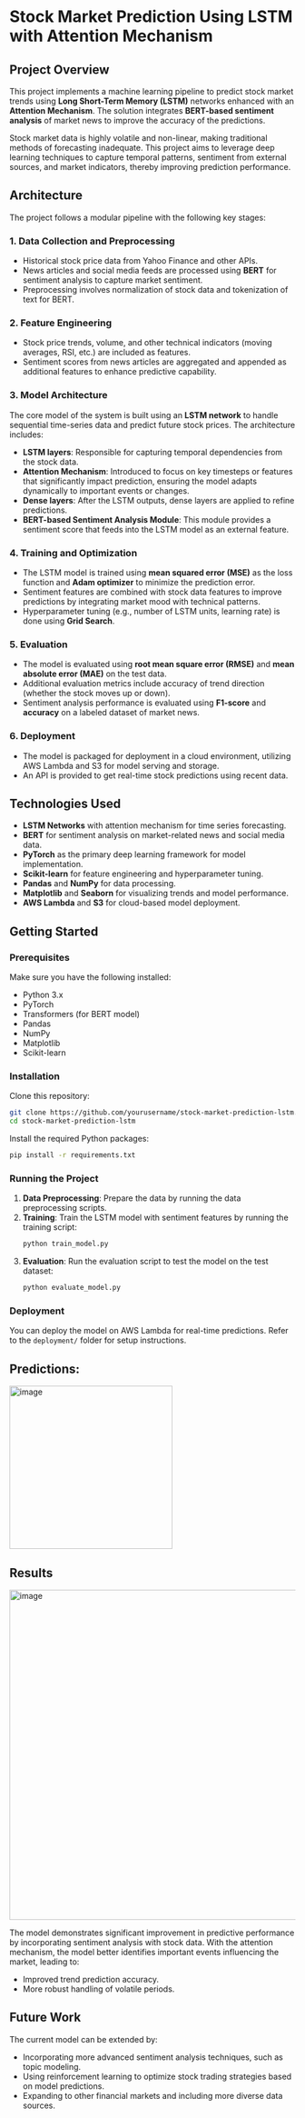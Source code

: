 # Stock Market Prediction Using LSTM with Attention Mechanism

## Project Overview

This project implements a machine learning pipeline to predict stock market trends using **Long Short-Term Memory (LSTM)** networks enhanced with an **Attention Mechanism**. The solution integrates **BERT-based sentiment analysis** of market news to improve the accuracy of the predictions.

Stock market data is highly volatile and non-linear, making traditional methods of forecasting inadequate. This project aims to leverage deep learning techniques to capture temporal patterns, sentiment from external sources, and market indicators, thereby improving prediction performance.

## Architecture

The project follows a modular pipeline with the following key stages:

### 1. **Data Collection and Preprocessing**
   - Historical stock price data from Yahoo Finance and other APIs.
   - News articles and social media feeds are processed using **BERT** for sentiment analysis to capture market sentiment.
   - Preprocessing involves normalization of stock data and tokenization of text for BERT.

### 2. **Feature Engineering**
   - Stock price trends, volume, and other technical indicators (moving averages, RSI, etc.) are included as features.
   - Sentiment scores from news articles are aggregated and appended as additional features to enhance predictive capability.

### 3. **Model Architecture**
   The core model of the system is built using an **LSTM network** to handle sequential time-series data and predict future stock prices. The architecture includes:
   - **LSTM layers**: Responsible for capturing temporal dependencies from the stock data.
   - **Attention Mechanism**: Introduced to focus on key timesteps or features that significantly impact prediction, ensuring the model adapts dynamically to important events or changes.
   - **Dense layers**: After the LSTM outputs, dense layers are applied to refine predictions.
   - **BERT-based Sentiment Analysis Module**: This module provides a sentiment score that feeds into the LSTM model as an external feature.

### 4. **Training and Optimization**
   - The LSTM model is trained using **mean squared error (MSE)** as the loss function and **Adam optimizer** to minimize the prediction error.
   - Sentiment features are combined with stock data features to improve predictions by integrating market mood with technical patterns.
   - Hyperparameter tuning (e.g., number of LSTM units, learning rate) is done using **Grid Search**.

### 5. **Evaluation**
   - The model is evaluated using **root mean square error (RMSE)** and **mean absolute error (MAE)** on the test data.
   - Additional evaluation metrics include accuracy of trend direction (whether the stock moves up or down).
   - Sentiment analysis performance is evaluated using **F1-score** and **accuracy** on a labeled dataset of market news.

### 6. **Deployment**
   - The model is packaged for deployment in a cloud environment, utilizing AWS Lambda and S3 for model serving and storage.
   - An API is provided to get real-time stock predictions using recent data.

## Technologies Used
- **LSTM Networks** with attention mechanism for time series forecasting.
- **BERT** for sentiment analysis on market-related news and social media data.
- **PyTorch** as the primary deep learning framework for model implementation.
- **Scikit-learn** for feature engineering and hyperparameter tuning.
- **Pandas** and **NumPy** for data processing.
- **Matplotlib** and **Seaborn** for visualizing trends and model performance.
- **AWS Lambda** and **S3** for cloud-based model deployment.

## Getting Started

### Prerequisites
Make sure you have the following installed:
- Python 3.x
- PyTorch
- Transformers (for BERT model)
- Pandas
- NumPy
- Matplotlib
- Scikit-learn

### Installation

Clone this repository:
```bash
git clone https://github.com/yourusername/stock-market-prediction-lstm.git
cd stock-market-prediction-lstm
```

Install the required Python packages:
```bash
pip install -r requirements.txt
```

### Running the Project

1. **Data Preprocessing**: Prepare the data by running the data preprocessing scripts.
2. **Training**: Train the LSTM model with sentiment features by running the training script:
   ```bash
   python train_model.py
   ```
3. **Evaluation**: Run the evaluation script to test the model on the test dataset:
   ```bash
   python evaluate_model.py
   ```

### Deployment
You can deploy the model on AWS Lambda for real-time predictions. Refer to the `deployment/` folder for setup instructions.

## Predictions:
<img width="287" alt="image" src="https://github.com/user-attachments/assets/e7216132-6a51-4639-8475-dc7fefeab0e0">


## Results
<img width="581" alt="image" src="https://github.com/user-attachments/assets/ebca5cb7-61ad-46f4-89f2-5935cb22ee2b">

The model demonstrates significant improvement in predictive performance by incorporating sentiment analysis with stock data. With the attention mechanism, the model better identifies important events influencing the market, leading to:
- Improved trend prediction accuracy.
- More robust handling of volatile periods.

## Future Work

The current model can be extended by:
- Incorporating more advanced sentiment analysis techniques, such as topic modeling.
- Using reinforcement learning to optimize stock trading strategies based on model predictions.
- Expanding to other financial markets and including more diverse data sources.

